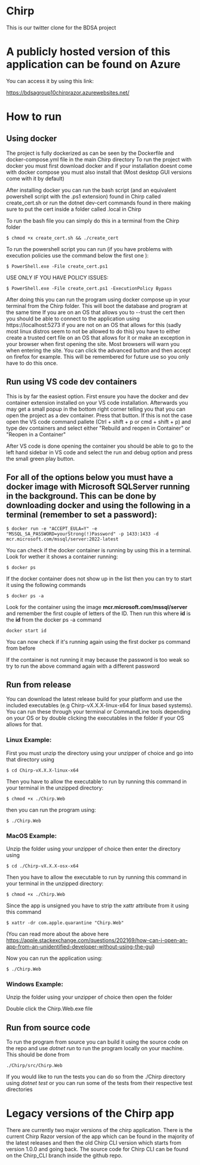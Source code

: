 # Chirp
This is our twitter clone for the BDSA project

# A publicly hosted version of this application can be found on Azure
You can access it by using this link:  

https://bdsagroup10chirprazor.azurewebsites.net/  

# How to run
## Using docker
The project is fully dockerized as can be seen by the Dockerfile and docker-compose.yml file in the main Chirp directory
To run the project with docker you must first download docker and if your installation doesnt come with docker compose you must also install that (Most desktop GUI versions come with it by default)  

After installing docker you can run the bash script (and an equivalent powershell script with the .ps1 extension) found in Chirp called create_cert.sh or run the dotnet dev-cert commands found in there making sure to put the cert inside a folder called .local in Chirp  

To run the bash file you can simply do this in a terminal from the Chirp folder  

```
$ chmod +x create_cert.sh && ./create_cert
```

To run the powershell script you can run (if you have problems with execution policies use the command below the first one ):  

```
$ PowerShell.exe -File create_cert.ps1
``` 

USE ONLY IF YOU HAVE POLICY ISSUES:  

```
$ PowerShell.exe -File create_cert.ps1 -ExecutionPolicy Bypass
```

After doing this you can run the program using docker compose up in your terminal from the Chirp folder. This will boot the database and program at the same time
If you are on an OS that allows you to --trust the cert then you should be able to connect to the application using https://localhost:5273 if you are not on an OS that allows for this (sadly most linux distros seem to not be allowed to do this) you have to either create a trusted cert file on an OS that allows for it or make an exception in your browser when first opening the site. Most browsers will warn you when entering the site. You can click the advanced button and then accept on firefox for example. This will be remembered for future use so you only have to do this once.  


## Run using VS code dev containers
This is by far the easiest option. First ensure you have the docker and dev container extension installed on your VS code installation. Afterwards you may get a small popup in the bottom right corner telling you that you can open the project as a dev container. Press that button. If this is not the case open the VS code command pallete (Ctrl + shift + p or cmd + shift + p) and type dev containers and select either "Rebuild and reopen in Container" or "Reopen in a Container"  

After VS code is done opening the container you should be able to go to the left hand sidebar in VS code and select the run and debug option and press the small green play button.  

## For all of the options below you must have a docker image with Microsoft SQLServer running in the background. This can be done by downloading docker and using the following in a terminal (remember to set a password):
```
$ docker run -e "ACCEPT_EULA=Y" -e "MSSQL_SA_PASSWORD=yourStrong(!)Password" -p 1433:1433 -d mcr.microsoft.com/mssql/server:2022-latest
```

You can check if the docker container is running by using this in a terminal. Look for wether it shows a container running:

```
$ docker ps
```
If the docker container does not show up in the list then you can try to start it using the following commands
```
$ docker ps -a
```
Look for the container using the image **mcr.microsoft.com/mssql/server** and remember the first couple of letters of the ID. Then run this where **id** is the **id** from the docker ps -a command
```
docker start id
```
You can now check if it's running again using the first docker ps command from before

If the container is not running it may because the password is too weak so try to run the above command again with a different password

## Run from release
You can download the latest release build for your platform and use the included executables (e.g Chirp-vX.X.X-linux-x64 for linux based systems). You can run these through your terminal or CommandLine tools depending on your OS or by double clicking the executables in the folder if your OS allows for that.

### Linux Example:
First you must unzip the directory using your unzipper of choice and go into that directory using  

```
$ cd Chirp-vX.X.X-linux-x64
```

Then you have to allow the executable to run by running this command in your terminal in the unzipped directory:  

```
$ chmod +x ./Chirp.Web
```

then you can run the program using:  

```
$ ./Chirp.Web
```

### MacOS Example:
Unzip the folder using your unzipper of choice then enter the directory using  

```
$ cd ./Chirp-vX.X.X-osx-x64
```

Then you have to allow the executable to run by running this command in your terminal in the unzipped directory:  

```
$ chmod +x ./Chirp.Web
``` 

Since the app is unsigned you have to strip the xattr attribute from it using this command  

```
$ xattr -dr com.apple.quarantine "Chirp.Web"
```

(You can read more about the above here https://apple.stackexchange.com/questions/202169/how-can-i-open-an-app-from-an-unidentified-developer-without-using-the-gui)  

Now you can run the application using:  

```
$ ./Chirp.Web
```

### Windows Example:
Unzip the folder using your unzipper of choice then open the folder  

Double click the Chirp.Web.exe file  

## Run from source code
To run the program from source you can build it using the source code on the repo and use _dotnet run_ to run the program locally on your machine. This should be done from  

```
./Chirp/src/Chirp.Web
```

If you would like to run the tests you can do so from the ./Chirp directory using _dotnet test_ or you can run some of the tests from their respective test directories  

# Legacy versions of the Chirp app
There are currently two major versions of the chirp application. There is the current Chirp Razor version of the app which can be found in the majority of the latest releases and then the old Chirp CLI version which starts from version 1.0.0 and going back. The source code for Chirp CLI can be found on the Chirp_CLI branch inside the github repo.
